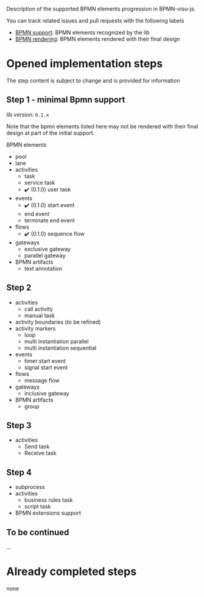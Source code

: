 Description of the supported BPMN elements progression in BPMN-visu-js.

You can track related issues and pull requests with the following labels
- [BPMN support](https://github.com/bonitasoft-labs/bpmn-visu-js/issues?q=label%3A%22BPMN+support%22+is%3Aclosed): BPMN
elements recognized by the lib
- [BPMN rendering](https://github.com/bonitasoft-labs/bpmn-visu-js/issues?q=label%3A%22BPMN+rendering%22+is%3Aclosed):
BPMN elements rendered with their final design


# Opened implementation steps

The step content is subject to change and is provided for information

## Step 1 - minimal Bpmn support

lib version: `0.1.x`

Note that the bpmn elements listed here may not be rendered with their final design at part of the initial support. 

BPMN elements
- pool
- lane
- activities
  - task
  - service task
  - :heavy_check_mark: (0.1.0) user task
- events
  - :heavy_check_mark: (0.1.0) start event
  - end event
  - terminate end event
- flows
  - :heavy_check_mark: (0.1.0) sequence flow
- gateways
  - exclusive gateway
  - parallel gateway
- BPMN artifacts
  - text annotation


## Step 2

- activities
  - call activity
  - manual task
- activity boundaries (to be refined)
- activity markers
  - loop
  - multi instantiation parallel
  - multi instantiation sequential
- events
  - timer start event
  - signal start event
- flows
  - message flow
- gateways
  - inclusive gateway
- BPMN artifacts
    - group


## Step 3

- activities
  - Send task
  - Receive task


## Step 4

- subprocess
- activities
  - business rules task
  - script task
- BPMN extensions support


## To be continued

...

# Already completed steps

none
